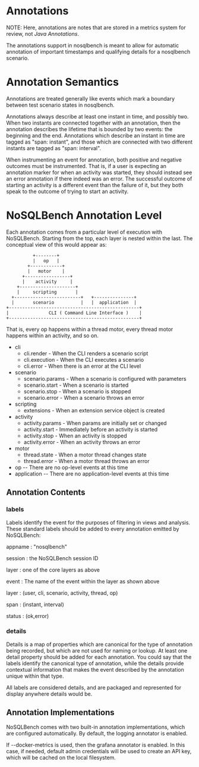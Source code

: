 # Annotations

NOTE: Here, annotations are notes that are stored in a metrics system for
review, not _Java Annotations_.

The annotations support in nosqlbench is meant to allow for automatic
annotation of important timestamps and qualifying details for a nosqlbench
scenario.

# Annotation Semantics

Annotations are treated generally like events which mark a boundary
between test scenario states in nosqlbench.

Annotations always describe at least one instant in time, and possibly
two. When two instants are connected together with an annotation, then the
annotation describes the lifetime that is bounded by two events:
the beginning and the end. Annotations which describe an instant in time
are tagged as "span: instant", and those which are connected with two
different instants are tagged as "span: interval".

When instrumenting an event for annotation, both positive and negative
outcomes must be instrumented. That is, if a user is expecting an
annotation marker for when an activity was started, they should instead
see an error annotation if there indeed was an error. The successful
outcome of starting an activity is a different event than the failure of
it, but they both speak to the outcome of trying to start an activity.

# NoSQLBench Annotation Level

Each annotation comes from a particular level of execution with
NoSQLBench. Starting from the top, each layer is nested within the last.
The conceptual view of this would appear as:

              +--------+
              |   op   |
            +------------+
            |   motor    |
          +-----------------+
          |    activity     |
        +---------------------+
        |     scripting       |
      +-------------------------+   +---------------+
      |       scenario          |   |  application  |
    +-------------------------------------------------+
    |               CLI ( Command Line Interface )    |
    +-------------------------------------------------+

That is, every op happens within a thread motor, every thread motor
happens within an activity, and so on.

- cli
  - cli.render - When the CLI renders a scenario script
  - cli.execution - When the CLI executes a scenario
  - cli.error - When there is an error at the CLI level
- scenario
  - scenario.params - When a scenario is configured with parameters
  - scenario.start - When a scenario is started
  - scenario.stop - When a scenario is stopped
  - scenario.error - When a scenario throws an error
- scripting
  - extensions - When an extension service object is created
- activity
  - activity.params - When params are initially set or changed
  - activity.start - Immediately before an activity is started
  - activity.stop - When an activity is stopped
  - activity.error - When an activity throws an error
- motor
  - thread.state - When a motor thread changes state
  - thread.error - When a motor thread throws an error
- op -- There are no op-level events at this time
- application -- There are no application-level events at this time

## Annotation Contents

### labels

Labels identify the event for the purposes of filtering in views
and analysis. These standard labels should be added to every annotation emitted by
NoSQLBench:

appname
: "nosqlbench"

session
: the NoSQLBench session ID

layer
: one of the core layers as above

event
: The name of the event within the layer as shown above

layer
: (user, cli, scenario, activity, thread, op)

span
: (instant, interval)

status
: (ok,error)

### details

Details is a map of properties which are canonical for the type of
annotation being recorded, but which are not used for naming or lookup.
At least one detail property should be added for each annotation. You could
say that the labels identify the canonical type of annotation, while the details
provide contextual information that makes the event described by the annotation
unique within that type.

All labels are considered details, and are packaged and represented for display
anywhere details would be.

## Annotation Implementations

NoSQLBench comes with two built-in annotation implementations,
which are configured automatically. By default, the logging
annotator is enabled.

If --docker-metrics is used, then the grafana annotator is enabled.
In this case, if needed, default admin credentials will be used
to create an API key, which will be cached on the local filesystem.
